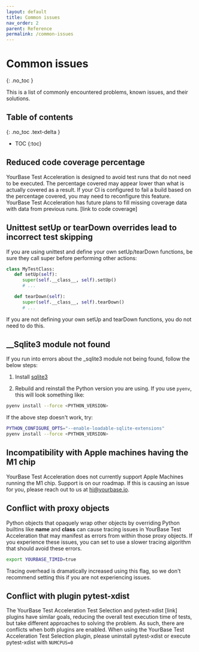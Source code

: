 ```yaml
---
layout: default
title: Common issues
nav_order: 2
parent: Reference
permalink: /common-issues
---
```


# Common issues
{: .no_toc }

This is a list of commonly encountered problems, known issues, and their solutions.

## Table of contents
{: .no_toc .text-delta }

- TOC
{:toc}

## Reduced code coverage percentage
YourBase Test Acceleration is designed to avoid test runs that do not need to be executed. The percentage covered may appear lower than what is actually covered as a result. If your CI is configured to fail a build based on the percentage covered, you may need to reconfigure this feature. YourBase Test Acceleration has future plans to fill missing coverage data with data from previous runs. [link to code coverage]

## Unittest setUp or tearDown overrides lead to incorrect test skipping

If you are using unittest and define your own setUp/tearDown functions, be sure they call super before performing other actions:

```python
class MyTestClass:
   def setUp(self):
      super(self.__class__, self).setUp()
      # ...

   def tearDown(self):
      super(self.__class__, self).tearDown()
      # ...
```

If you are not defining your own setUp and tearDown functions, you do not need to do this.

## __Sqlite3 module not found
If you run into errors about the _sqlite3 module not being found, follow the below steps:

1. Install <a href="https://www.sqlite.org/quickstart.html">sqlite3</a>

2. Rebuild and reinstall the Python version you are using. If you use `pyenv`, this will look something like:

```bash
pyenv install --force <PYTHON_VERSION>
```

If the above step doesn't work, try:
```bash
PYTHON_CONFIGURE_OPTS="--enable-loadable-sqlite-extensions"
pyenv install --force <PYTHON_VERSION>
```

## Incompatibility with Apple machines having the M1 chip

YourBase Test Acceleration does not currently support Apple Machines running the M1 chip. Support is on our roadmap. If this is causing an issue for you, please reach out to us at hi@yourbase.io.

## Conflict with proxy objects

Python objects that opaquely wrap other objects by overriding Python builtins like __name__ and __class__ can cause tracing issues in YourBase Test Acceleration that may manifest as errors from within those proxy objects. If you experience these issues, you can set to use a slower tracing algorithm that should avoid these errors. 

```bash
export YOURBASE_TIMID=true
```

Tracing overhead is dramatically increased using this flag, so we don't recommend setting this if you are not experiencing issues.

## Conflict with plugin pytest-xdist

The YourBase Test Acceleration Test Selection and pytest-xdist [link] plugins have similar goals, reducing the overall test execution time of tests, but take different approaches to solving the problem. As such, there are conflicts when both plugins are enabled. When using the YourBase Test Acceleration Test Selection plugin, please uninstall pytest-xdist or execute pytest-xdist with `NUMCPUS=0`

